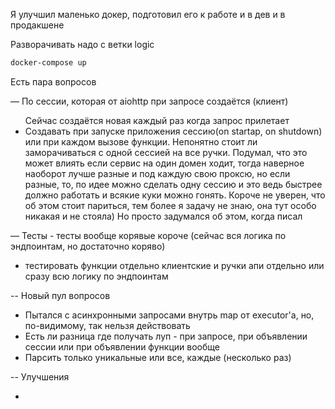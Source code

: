 Я улучшил маленько докер, подготовил его к работе и в дев и в продакшене

Разворачивать надо с ветки logic
```bash
docker-compose up
```

Есть пара вопросов

— По сессии, которая от aiohttp при запросе создаётся (клиент)
<ul>
Сейчас создаётся новая каждый раз когда запрос прилетает
<li>
Создавать при запуске приложения сессию(on startap, on shutdown) или при каждом вызове функции. Непонятно стоит ли заморачиваться с одной сессией на все ручки. Подумал, что это может влиять если сервис на один домен ходит, тогда наверное наоборот лучше разные и под каждую свою проксю, но если разные, то, по идее можно сделать одну сессию и это ведь быстрее должно работать и всякие куки можно гонять. Короче не уверен, что об этом стоит париться, тем более я задачу не знаю, она тут особо никакая и не стояла) Но просто задумался об этом, когда писал
</li>
</ul>

— Тесты - тесты вообще корявые короче (сейчас вся логика по эндпоинтам, но достаточно коряво)
<ul>
<li>
тестировать функции отдельно клиентские и ручки апи отдельно
или сразу всю логику по эндпоинтам
</li>
</ul>

-- Новый пул вопросов
<ul>
<li>
Пытался с асинхронными запросами внутрь map от executor'а, но, по-видимому, так нельзя действовать
</li>
<li>
Есть ли разница где получать луп - при запросе, при объявлении сессии или при объявлении функции вообще
</li>
<li>
Парсить только уникальные или все, каждые (несколько раз)
</li>
</ul>


-- Улучшения
<ul>
<li>
</li>
</ul>

